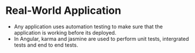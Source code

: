 # Real-World Application

- Any application uses automation testing to make sure that the application is working before its deployed.
- In Angular, karma and jasmine are used to perform unit tests, intergrated tests and end to end tests.